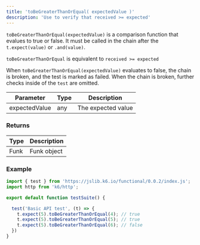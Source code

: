 ```yaml
---
title: 'toBeGreaterThanOrEqual( expectedValue )'
description: 'Use to verify that received >= expected'
---
```


`toBeGreaterThanOrEqual(expectedValue)` is a comparison function that evalues to true or false. It must be called in the chain after the `t.expect(value)` or `.and(value)`. 

`toBeGreaterThanOrEqual` is equivalent to `received >= expected`

When `toBeGreaterThanOrEqual(expectedValue)` evaluates to false, the chain is broken, and the test is marked as failed. When the chain is broken, further checks inside of the `test` are omitted. 



| Parameter      | Type   | Description                                                                          |
| -------------- | ------ | ------------------------------------------------------------------------------------ |
| expectedValue  | any    | The expected value |


### Returns

| Type   | Description                     |
| ------ | ------------------------------- |
| Funk   | Funk object |

### Example

<CodeGroup labels={[]}>

```javascript
import { test } from 'https://jslib.k6.io/functional/0.0.2/index.js';
import http from 'k6/http';

export default function testSuite() {

  test('Basic API test', (t) => {
    t.expect(5).toBeGreaterThanOrEqual(4); // true
    t.expect(5).toBeGreaterThanOrEqual(5); // true
    t.expect(5).toBeGreaterThanOrEqual(6); // false
  })
}
```

</CodeGroup>
